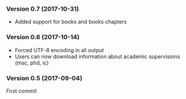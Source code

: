 ### Version 0.7 (2017-10-31)

- Added support for books and books chapters

### Version 0.6 (2017-10-14)

- Forced UTF-8 encoding in all output
- Users can now download information about academic supervisions (msc, phd, ic)

### Version 0.5 (2017-09-04)

First commit
